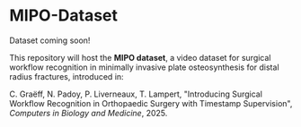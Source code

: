 # MIPO-Dataset

Dataset coming soon!

This repository will host the **MIPO dataset**, a video dataset for surgical workflow recognition in minimally invasive plate osteosynthesis for distal radius fractures, introduced in:

C. Graëff, N. Padoy, P. Liverneaux, T. Lampert, "Introducing Surgical Workflow Recognition in Orthopaedic Surgery with Timestamp Supervision", *Computers in Biology and Medicine*, 2025.
